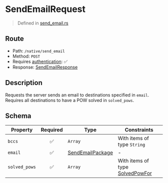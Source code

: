 # SendEmailRequest
> Defined in [send_email.rs](../../../../../interface/src/interface/routes/native/send_email.rs)

## Route
- Path: `/native/send_email`
- Method: `POST`
- Requires [authentication](../../../../Flows/Authentication%20Flow.md): ✅
- Response: [SendEmailResponse](SendEmailResponse.md)

## Description
Requests the server sends an email to destinations specified in `email`.
Requires all destinations to have a POW solved in `solved_pows`.

## Schema

| Property | Required | Type | Constraints |
| --- | :---: | --- | --- |
| `bccs` | ✅ | `Array` | With items of type `String` |
| `email` | ✅ | [SendEmailPackage](../../../email/SendEmailPackage.md) |  -  |
| `solved_pows` | ✅ | `Array` | With items of type [SolvedPowFor](../../../routes/native/send_email/SolvedPowFor.md) |


